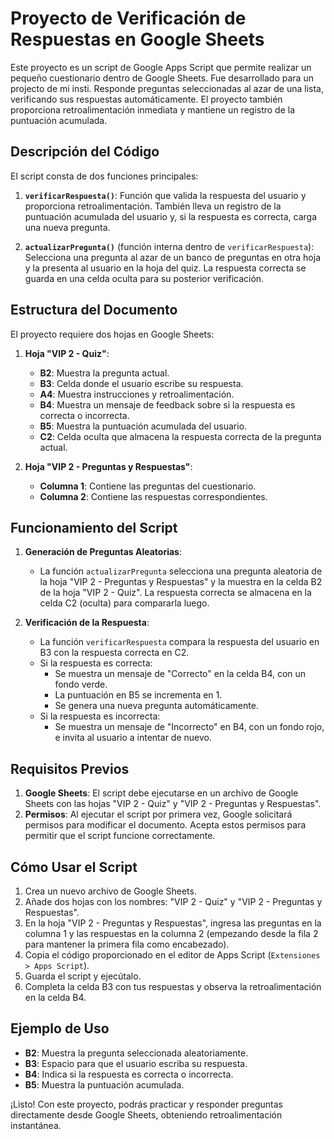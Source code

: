 # Proyecto de Verificación de Respuestas en Google Sheets

Este proyecto es un script de Google Apps Script que permite realizar un pequeño cuestionario dentro de Google Sheets. Fue desarrollado para un projecto de mi insti. Responde preguntas seleccionadas al azar de una lista, verificando sus respuestas automáticamente. El proyecto también proporciona retroalimentación inmediata y mantiene un registro de la puntuación acumulada.

## Descripción del Código

El script consta de dos funciones principales:

1. **`verificarRespuesta()`**: Función que valida la respuesta del usuario y proporciona retroalimentación. También lleva un registro de la puntuación acumulada del usuario y, si la respuesta es correcta, carga una nueva pregunta.
  
2. **`actualizarPregunta()`** (función interna dentro de `verificarRespuesta`): Selecciona una pregunta al azar de un banco de preguntas en otra hoja y la presenta al usuario en la hoja del quiz. La respuesta correcta se guarda en una celda oculta para su posterior verificación.

## Estructura del Documento

El proyecto requiere dos hojas en Google Sheets:

1. **Hoja "VIP 2 - Quiz"**: 
   - **B2**: Muestra la pregunta actual.
   - **B3**: Celda donde el usuario escribe su respuesta.
   - **A4**: Muestra instrucciones y retroalimentación.
   - **B4**: Muestra un mensaje de feedback sobre si la respuesta es correcta o incorrecta.
   - **B5**: Muestra la puntuación acumulada del usuario.
   - **C2**: Celda oculta que almacena la respuesta correcta de la pregunta actual.

2. **Hoja "VIP 2 - Preguntas y Respuestas"**:
   - **Columna 1**: Contiene las preguntas del cuestionario.
   - **Columna 2**: Contiene las respuestas correspondientes.

## Funcionamiento del Script

1. **Generación de Preguntas Aleatorias**: 
   - La función `actualizarPregunta` selecciona una pregunta aleatoria de la hoja "VIP 2 - Preguntas y Respuestas" y la muestra en la celda B2 de la hoja "VIP 2 - Quiz". La respuesta correcta se almacena en la celda C2 (oculta) para compararla luego.

2. **Verificación de la Respuesta**:
   - La función `verificarRespuesta` compara la respuesta del usuario en B3 con la respuesta correcta en C2. 
   - Si la respuesta es correcta:
     - Se muestra un mensaje de "Correcto" en la celda B4, con un fondo verde.
     - La puntuación en B5 se incrementa en 1.
     - Se genera una nueva pregunta automáticamente.
   - Si la respuesta es incorrecta:
     - Se muestra un mensaje de "Incorrecto" en B4, con un fondo rojo, e invita al usuario a intentar de nuevo.

## Requisitos Previos

1. **Google Sheets**: El script debe ejecutarse en un archivo de Google Sheets con las hojas "VIP 2 - Quiz" y "VIP 2 - Preguntas y Respuestas".
2. **Permisos**: Al ejecutar el script por primera vez, Google solicitará permisos para modificar el documento. Acepta estos permisos para permitir que el script funcione correctamente.

## Cómo Usar el Script

1. Crea un nuevo archivo de Google Sheets.
2. Añade dos hojas con los nombres: "VIP 2 - Quiz" y "VIP 2 - Preguntas y Respuestas".
3. En la hoja "VIP 2 - Preguntas y Respuestas", ingresa las preguntas en la columna 1 y las respuestas en la columna 2 (empezando desde la fila 2 para mantener la primera fila como encabezado).
4. Copia el código proporcionado en el editor de Apps Script (`Extensiones > Apps Script`).
5. Guarda el script y ejecútalo.
6. Completa la celda B3 con tus respuestas y observa la retroalimentación en la celda B4.

## Ejemplo de Uso

- **B2**: Muestra la pregunta seleccionada aleatoriamente.
- **B3**: Espacio para que el usuario escriba su respuesta.
- **B4**: Indica si la respuesta es correcta o incorrecta.
- **B5**: Muestra la puntuación acumulada.

¡Listo! Con este proyecto, podrás practicar y responder preguntas directamente desde Google Sheets, obteniendo retroalimentación instantánea.
